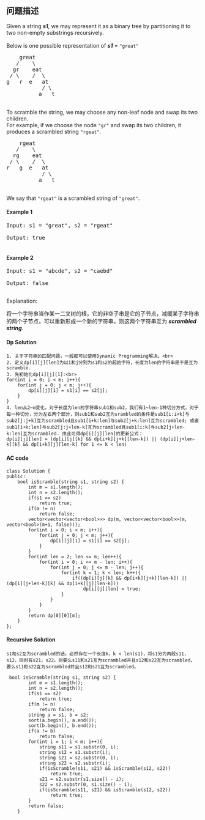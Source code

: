 ## 问题描述


Given a string ***s1***, we may represent it as a binary tree by partitioning it to two non-empty substrings recursively.</br>
<br>
Below is one possible representation of ***s1*** = <code>"great"</code>
<pre>
    great
   /    \
  gr    eat
 / \    /  \
g   r  e   at
           / \
          a   t
</pre>
<br>
To scramble the string, we may choose any non-leaf node and swap its two children.<br>
For example, if we choose the node <code>"gr"</code> and swap its two children, it produces a scrambled string <code>"rgeat"</code>.
<pre>
    rgeat
   /    \
  rg    eat
 / \    /  \
r   g  e   at
           / \
          a   t
</pre><br>
We say that <code>"rgeat"</code> is a scrambled string of <code>"great"</code>.

#### Example 1
<pre>
Input: s1 = "great", s2 = "rgeat" </br>
Output: true</br>
</pre>
#### Example 2
<pre>
Input: s1 = "abcde", s2 = "caebd" </br>
Output: false</br>
</pre>
Explanation: </br>

将一个字符串当作某一二叉树的根，它的非空子串是它的子节点，减缓某子字符串的两个子节点，可以重新形成一个新的字符串。则这两个字符串互为 ***scrambled string***.


#### Dp Solution
```
1. 关于字符串的匹配问题，一般都可以使用Dynamic Programming解决。<br>
2. 定义dp[i][j][len]为以i和j分别为s1和s2的起始字符，长度为len的字符串是不是互为scramble.
3. 先初始化dp[i][j][1]:<br>
for(int i = 0; i < m; i++){
    for(int j = 0; j < m; j++){
        dp[i][j][1] = s1[i] == s2[j];
    }
}
4. len从2~m变化，对于长度为len的字符串sub1和sub2，我们有1~len-1种切分方式，对于每一种切分，分为左右两个部分，则sub1和sub2互为srambled的条件是sub1[i:i+k]与sub2[j:j+k]互为scrambled且sub1[i+k:len]与sub2[j+k:len]互为scrambled; 或者sub1[i+k:len]与sub2[j:j+len-k]互为scrambled且sub1[i:k]与sub2[j+len-k:len]互为scrambled. 由此可得dp[i][j][len]的更新公式：
dp[i][j][len] = (dp[i][j][k] && dp[i+k][j+k][len-k]) || (dp[i][j+len-k][k] && dp[i+k][j][len-k] for 1 <= k < len)
```
#### AC code

```
class Solution {
public:
    bool isScramble(string s1, string s2) {
        int m = s1.length();
        int n = s2.length();
        if(s1 == s2)
            return true;
        if(m != n)
            return false;
        vector<vector<vector<bool>>> dp(m, vector<vector<bool>>(m, vector<bool>(m+1, false)));
        for(int i = 0; i < m; i++){
            for(int j = 0; j < m; j++){
                dp[i][j][1] = s1[i] == s2[j];
            }
        }
        for(int len = 2; len <= m; len++){
            for(int i = 0; i <= m - len; i++){
                for(int j = 0; j <= m - len; j++){
                    for(int k = 1; k < len; k++){
                        if((dp[i][j][k] && dp[i+k][j+k][len-k]) || (dp[i][j+len-k][k] && dp[i+k][j][len-k]))
                            dp[i][j][len] = true;
                    }
                }
            }
        }
        return dp[0][0][m];
    }
};
```
#### Recursive Solution
```
s1和s2互为scrambled的话，必然存在一个长度k，k < len(s1)，将s1分为两段s11，s12，同时有s21，s22。则要么s11和s21互为scrambled并且s12和s22互为scrambled，要么s11和s22互为scrambled并且s12和s21互为scrambled。
```
```
 bool isScramble(string s1, string s2) {
        int m = s1.length();
        int n = s2.length();
        if(s1 == s2)
            return true;
        if(m != n)
            return false;
        string a = s1, b = s2;
        sort(a.begin(), a.end());
        sort(b.begin(), b.end());
        if(a != b)
            return false;
        for(int i = 1; i < m; i++){
            string s11 = s1.substr(0, i);
            string s12 = s1.substr(i);
            string s21 = s2.substr(0, i);
            string s22 = s2.substr(i);
            if(isScramble(s11, s21) && isScramble(s12, s22))
                return true;
            s21 = s2.substr(s1.size() - i);
            s22 = s2.substr(0, s1.size() - i);
            if(isScramble(s11, s21) && isScramble(s12, s22))
                return true;
        }
        return false;
    }

```

